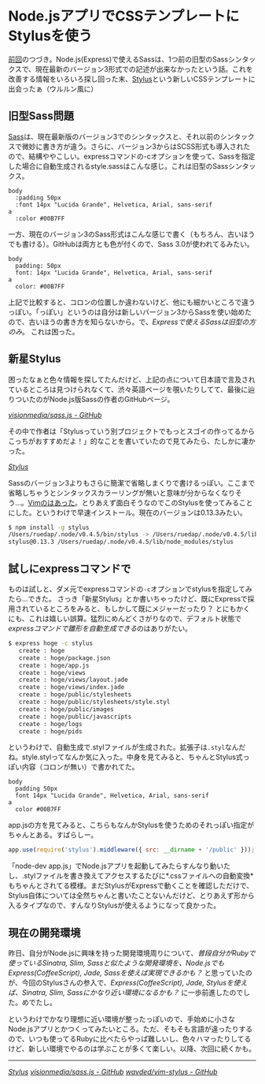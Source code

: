 # <span>Node.jsアプリで</span><span>CSSテンプレートにStylusを使う</span>

[前回](/2011/06/21/node-js-express-app-coffee-script)のつづき。Node.js(Express)で使えるSassは、1つ前の旧型のSassシンタックスで、現在最新のバージョン3形式での記述が出来なかったという話。これを改善する情報をいろいろ探し回った末、[Stylus](http://learnboost.github.com/stylus/)という新しいCSSテンプレートに出会ったぁ（ウルルン風に）

<!-- READMORE -->

## 旧型Sass問題

[Sass](http://sass-lang.com/)は、現在最新版のバージョン3でのシンタックスと、それ以前のシンタックスで微妙に書き方が違う。さらに、バージョン3からはSCSS形式も導入されたので、結構ややこしい。expressコマンドの-cオプションを使って、Sassを指定した場合に自動生成されるstyle.sassはこんな感じ。これは旧型のSassシンタックス。

<!-- ~~~ sass -->
~~~
body
  :padding 50px
  :font 14px "Lucida Grande", Helvetica, Arial, sans-serif
a
  :color #00B7FF
~~~

一方、現在のバージョン3のSass形式はこんな感じで書く（もちろん、古いほうでも書ける）。GitHubは両方とも色が付くので、Sass 3.0が使われてるみたい。

<!-- ~~~ sass -->
~~~
body
  padding: 50px
  font: 14px "Lucida Grande", Helvetica, Arial, sans-serif
a
  color: #00B7FF
~~~

上記で比較すると、コロンの位置しか違わないけど、他にも細かいところで違うっぽい。「っぽい」というのは自分は新しいバージョン3からSassを使い始めたので、古いほうの書き方を知らないから。で、*Expressで使えるSassは旧型の方のみ*。 これは困った。


## 新星Stylus

困ったなぁと色々情報を探してたんだけど、上記の点について日本語で言及されているところは見つけられなくて、渋々英語ページを覗いたりしてて、最後に辿りついたのがNode.js版Sassの作者のGitHubページ。

<cite>[visionmedia/sass.js - GitHub](https://github.com/visionmedia/sass.js)</cite>

その中で作者は「Stylusっていう別プロジェクトでもっとスゴイの作ってるからこっちがおすすめだよ！」的なことを書いていたので見てみたら、たしかに凄かった。

<cite>[Stylus](http://learnboost.github.com/stylus/)</cite>

Sassのバージョン3よりもさらに簡潔で省略しまくりで書けるっぽい。ここまで省略しちゃうとシンタックスカラーリングが無いと意味が分からなくなりそう…。[Vimのはあった](https://github.com/wavded/vim-stylus)。とりあえず面白そうなのでこのStylusを使ってみることにした。というわけで早速インストール。現在のバージョンは0.13.3みたい。

~~~ sh
$ npm install -g stylus
/Users/ruedap/.node/v0.4.5/bin/stylus -> /Users/ruedap/.node/v0.4.5/lib/node_modules/stylus/bin/stylus
stylus@0.13.3 /Users/ruedap/.node/v0.4.5/lib/node_modules/stylus 
~~~


## 試しにexpressコマンドで

ものは試しと、ダメ元でexpressコマンドの`-c`オプションでstylusを指定してみたら...できた。 さっき「新星Stylus」とか書いちゃったけど、既にExpressで採用されているところをみると、もしかして既にメジャーだったり？ とにもかくにも、これは嬉しい誤算。猛烈にめんどくさがりなので、デフォルト状態で*expressコマンドで雛形を自動生成できる*のはありがたい。

~~~ sh
$ express hoge -c stylus
   create : hoge
   create : hoge/package.json
   create : hoge/app.js
   create : hoge/views
   create : hoge/views/layout.jade
   create : hoge/views/index.jade
   create : hoge/public/stylesheets
   create : hoge/public/stylesheets/style.styl
   create : hoge/public/images
   create : hoge/public/javascripts
   create : hoge/logs
   create : hoge/pids
~~~

というわけで、自動生成で.stylファイルが生成された。拡張子は`.styl`なんだね。style.stylってなんか気に入った。中身を見てみると、ちゃんとStylus式っぽい内容（コロンが無い）で書かれてた。

<!-- ~~~ sass -->
~~~
body
  padding 50px
  font 14px "Lucida Grande", Helvetica, Arial, sans-serif
a
  color #00B7FF
~~~

app.jsの方を見てみると、こちらもなんかStylusを使うためのそれっぽい指定がちゃんとある。すばらしー。

~~~ javascript
app.use(require('stylus').middleware({ src: __dirname + '/public' }));
~~~

「node-dev app.js」でNode.jsアプリを起動してみたらすんなり動いたし、.stylファイルを書き換えてアクセスするたびに*.cssファイルへの自動変換*もちゃんとされてる模様。まだStylusがExpressで動くことを確認しただけで、Stylus自体については全然ちゃんと書いたことないんだけど、とりあえず形から入るタイプなので、すんなりStylusが使えるようになって良かった。


## 現在の開発環境

昨日、自分がNode.jsに興味を持った開発環境周りについて、<i>普段自分がRubyで使っているSinatra, Slim, Sassと似たような開発環境を、Node.jsでもExpress(CoffeeScript), Jade, Sassを使えば実現できるかも？</i>
と思っていたのが、今回のStylusさんの参入で、<i>Express(CoffeeScript), Jade, *Stylus*を使えば、Sinatra, Slim, Sassにかなり近い環境になるかも？</i> に一歩前進したのでした。めでたし。

というわけでかなり理想に近い環境が整ったっぽいので、手始めに小さなNode.jsアプリとかつくってみたいところ。ただ、そもそも言語が違ったりするので、いつも使ってるRubyに比べたらやっぱ難しいし、色々ハマったりしてるけど、新しい環境でやるのは学ぶことが多くて楽しい。以降、次回に続くかも。

---

<cite>[Stylus](http://learnboost.github.com/stylus/)</cite>
<cite>[visionmedia/sass.js - GitHub](https://github.com/visionmedia/sass.js)</cite>
<cite>[wavded/vim-stylus - GitHub](https://github.com/wavded/vim-stylus)</cite>
